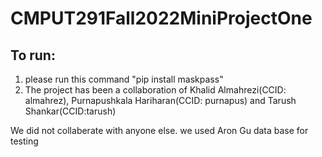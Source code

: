 # CMPUT291Fall2022MiniProjectOne
## To run:
1. please run this command "pip install maskpass"
2. The project has been a collaboration of Khalid Almahrezi(CCID: almahrez), Purnapushkala Hariharan(CCID: purnapus) and Tarush Shankar(CCID:tarush)

We did not collaberate with anyone else.
we used Aron Gu data base for testing
